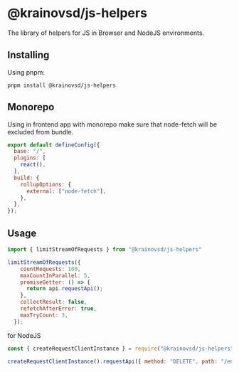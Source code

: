 # @krainovsd/js-helpers

The library of helpers for JS in Browser and NodeJS environments. 

## Installing

Using pnpm:
```
pnpm install @krainovsd/js-helpers
```

## Monorepo

Using in frontend app with monorepo make sure that node-fetch will be excluded from bundle.
```js
export default defineConfig({
  base: "/",
  plugins: [
    react(),
  ],
  build: {
    rollupOptions: {
      external: ["node-fetch"],
    },
  },
});
```

## Usage

```js
import { limitStreamOfRequests } from "@krainovsd/js-helpers"

limitStreamOfRequests({
    countRequests: 100,
    maxCountInParallel: 5,
    promiseGetter: () => {
      return api.requestApi();
    },
    collectResult: false,
    refetchAfterError: true,
    maxTryCount: 3,
  });
```

for NodeJS

```js
const { createRequestClientInstance } = require("@krainovsd/js-helpers")

createRequestClientInstance().requestApi({ method: "DELETE", path: "/entity/:id" });
```
